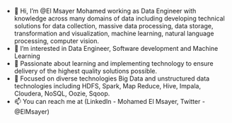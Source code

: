 - 👋 Hi, I’m @El Msayer Mohamed working as Data Engineer with knowledge across many domains of data including developing technical solutions for data collection, massive data processing, data storage, transformation and visualization, machine learning, natural language processing, computer vision.
- 👀 I’m interested in Data Engineer, Software development and Machine Learning
- 🌱 Passionate about learning and implementing technology to ensure delivery of the highest quality solutions possible.
- 👯 Focused on diverse technologies Big Data and unstructured data technologies including HDFS, Spark, Map Reduce, Hive, Impala, Cloudera, NoSQL, Oozie, Sqoop. 
- 📫 You can reach me at (LinkedIn - Mohamed El Msayer, Twitter - @ElMsayer)
